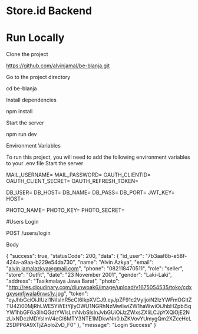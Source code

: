# Store.id Backend
# Run Locally

Clone the project

https://github.com/alvinjamal/be-blanja.git

Go to the project directory

  cd be-blanja

Install dependencies

  npm install

Start the server

  npm run dev

Environment Variables

To run this project, you will need to add the following environment variables to your .env file Start the server

MAIL_USERNAME=
MAIL_PASSWORD=
OAUTH_CLIENTID=
OAUTH_CLIENT_SECRET=
OAUTH_REFRESH_TOKEN=

DB_USER=
DB_HOST=
DB_NAME=
DB_PASS=
DB_PORT=
JWT_KEY=
HOST=

PHOTO_NAME=
PHOTO_KEY=
PHOTO_SECRET=

#Users
Login

  POST /users/login

Body

{
    "success": true,
    "statusCode": 200,
    "data": {
        "id_user": "7b3aaf8b-e58f-424a-a9aa-b229e54da730",
        "name": "Alvin Azkya",
        "email": "alvin.jamalazkya@gmail.com",
        "phone": "082118470511",
        "role": "seller",
        "store": "Outfit",
        "date": "23 November 2001",
        "gender": "Laki-Laki",
        "address": "Tasikmalaya Jawa Barat",
        "photo": "http://res.cloudinary.com/diunwoak6/image/upload/v1675054535/toko/cdxgxysmfjwala6nws1y.jpg",
        "token": "eyJhbGciOiJIUzI1NiIsInR5cCI6IkpXVCJ9.eyJpZF91c2VyIjoiN2IzYWFmOGItZTU4Zi00MjRhLWE5YWEtYjIyOWU1NGRhNzMwIiwiZW1haWwiOiJhbHZpbi5qYW1hbGF6a3lhQGdtYWlsLmNvbSIsInJvbGUiOiJzZWxsZXIiLCJpYXQiOjE2NzUxNDczMDYsImV4cCI6MTY3NTE1MDkwNn0.bZKVovYUmygQm2XZceHcL2SDPP6A9XTjZAoloZvD_F0"
    },
    "message": "Login Success"
}
